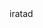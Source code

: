 ---
lang: de
name: IRATA RA Level 1 FISAT Conversion
code: IRATA_RA_L1FC
body: iratad
price: 
duration: 
---